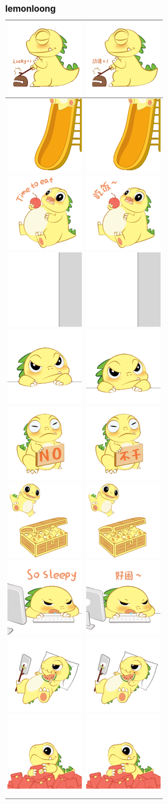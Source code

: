 # lemonloong







| ![lucky_en](./hello_word/lucky_en.gif)                 | ![666](./hello_word/lucky_cn.gif)                      |
| ------------------------------------------------------ | ------------------------------------------------------ |
| ![coming_en](./hello_word/coming_en.gif)               | ![coming_cn](./hello_word/coming_cn.gif)               |
| ![eating_en](./hello_word/eating_en.gif)               | ![eating_cn](./hello_word/eating_cn.gif)               |
| ![hey_en](./hello_word/hey_en.gif)                     | ![hey_cn](./hello_word/hey_cn.gif)                     |
| ![hum_en](./hello_word/hum_en.gif)                     | ![hum_cn](./hello_word/hum_cn.gif)                     |
| ![no_en](./hello_word/no_en.gif)                       | ![no_cn](./hello_word/no_cn.gif)                       |
| ![richhhh_en](./hello_word/richhhh_en.gif)             | ![richhhh_cn](./hello_word/richhhh_cn.gif)             |
| ![so_sleppy_en](./hello_word/so_sleppy_en.gif)         | ![so_sleppy_cn](./hello_word/so_sleppy_cn.gif)         |
| ![spill_the_tea_en](./hello_word/spill_the_tea_en.gif) | ![spill_the_tea_cn](./hello_word/spill_the_tea_cn.gif) |
| ![thanks_en](./hello_word/thanks_en.gif)               | ![thanks_cn](./hello_word/thanks_cn.gif)               |
|                                                        |                                                        |
|                                                        |                                                        |
|                                                        |                                                        |
|                                                        |                                                        |
|                                                        |                                                        |

